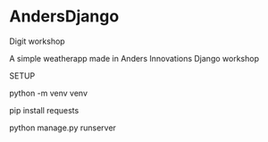 # AndersDjango
Digit workshop

A simple weatherapp made in Anders Innovations Django workshop


SETUP



python -m venv venv

pip install requests

python manage.py runserver
